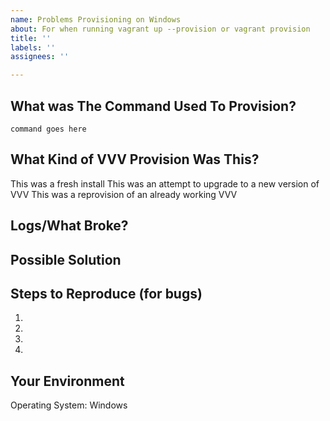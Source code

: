 ```yaml
---
name: Problems Provisioning on Windows
about: For when running vagrant up --provision or vagrant provision
title: ''
labels: ''
assignees: ''

---
```


<!--- Hello! Thanks for using VVV and taking the time to open an issue. -->
<!--- Please use the Title field to provide a clear summary of the issue. -->
<!-- Have you tried the develop branch? Your problem might already be fixed! -->

## What was The Command Used To Provision?

```shell
command goes here
```

## What Kind of VVV Provision Was This?

<!-- delete all but one: -->
This was a fresh install
This was an attempt to upgrade to a new version of VVV
This was a reprovision of an already working VVV

## Logs/What Broke?

<!---
If describing a bug, tell us what happens instead of the expected behavior.

Provisioner logs would be super helpful, copy paste the entire log including the VVV logo into a code block, or link to a gist

Also, your `vvv-custom.yml` would be super handy -->

## Possible Solution
<!--- Not obligatory, but suggest a fix/reason for the bug, -->
<!--- or ideas how to implement the addition or change -->

## Steps to Reproduce (for bugs)
<!--- Provide a link to a live example, or an unambiguous set of steps to -->
<!--- reproduce this bug. Include code to reproduce, if relevant -->
1.
2.
3.
4.

<!-- If there is an issue during provisioning, it can often be helpful to see a full log of
the output displayed during provisioning. If this is available, please copy and paste the
log into a gist at gist.github.com and paste the link here. -->

## Your Environment

Operating System: Windows

<!--- We need to know your machine setup to help -->
<!-- If you don't know it, copy paste the splash screen with the colourful VVV logo from the terminal, it has everything we need to know to help you -->

